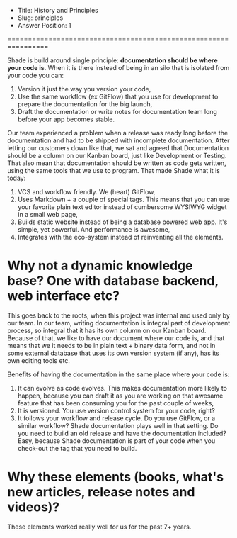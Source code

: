 * Title: History and Principles
* Slug: principles
* Answer Position: 1

================================================================

Shade is build around single principle: **documentation should be where your code is**. When it is there instead of being in an  silo that is isolated from your code you can:

1. Version it just the way you version your code,
2. Use the same workflow (ex GitFlow) that you use for development to prepare the documentation for the big launch,
3. Draft the documentation or write notes for documentation team long before your app becomes stable.

Our team experienced a problem when a release was ready long before the documentation and had to be shipped with incomplete documentation. After letting our customers down like that, we sat and agreed that Documentation should be a column on our Kanban board, just like Development or Testing. That also mean that documentation should be written as code gets written, using the same tools that we use to program. That made Shade what it is today:

1. VCS and workflow friendly. We (heart) GitFlow,
2. Uses Markdown + a couple of special tags. This means that you can use your favorite plain text editor instead of cumbersome WYSIWYG widget in a small web page,
3. Builds static website instead of being a database powered web app. It's simple, yet powerful. And performance is awesome,
4. Integrates with the eco-system instead of reinventing all the elements.

# Why not a dynamic knowledge base? One with database backend, web interface etc?

This goes back to the roots, when this project was internal and used only by our team. In our team, writing documentation is integral part of development process, so integral that it has its own column on our Kanban board. Because of that, we like to have our document where our code is, and that means that we it needs to be in plain text + binary data form, and not in some external database that uses its own version system (if any), has its own editing tools etc.

Benefits of having the documentation in the same place where your code is:

1. It can evolve as code evolves. This makes documentation more likely to happen, because you can draft it as you are working on that awesame feature that has been consuming you for the past couple of weeks,
2. It is versioned. You use version control system for your code, right?
3. It follows your workflow and release cycle. Do you use GitFlow, or a similar workflow? Shade documentation plays well in that setting. Do you need to build an old release and have the documentation included? Easy, because Shade documentation is part of your code when you check-out the tag that you need to build.

# Why these elements (books, what's new articles, release notes and videos)?

These elements worked really well for us for the past 7+ years.